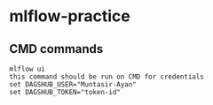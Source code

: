 # mlflow-practice

## CMD commands
    mlflow ui
    this command should be run on CMD for credentials
    set DAGSHUB_USER="Muntasir-Ayan"
    set DAGSHUB_TOKEN="token-id"